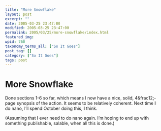 ```yaml
---
title: "More Snowflake"
layout: post
excerpt: ""
date: 2005-03-25 23:47:00
modified: 2005-03-25 23:47:00
permalink: 2005/03/25/more-snowflake/index.html
featured_img: 
wpid: 760
taxonomy_terms_all: ["So It Goes"]
post_tag: []
category: ["So It Goes"]
tags: post
---
```


# More Snowflake

Done sections 1-6 so far, which means I now have a nice, solid, 4&amp;frac12;-page synopsis of the action. It seems to be relatively coherent. Next time I do nano, I’ll spend October doing this, I think.

(Assuming that I ever need to do nano again. I’m hoping to end up with something publishable, salable, when all this is done.)